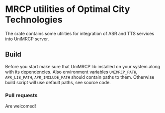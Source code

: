 # MRCP utilities of Optimal City Technologies
The crate contains some utilities for integration of ASR and TTS services into UniMRCP server.

## Build
Before you start make sure that UniMRCP lib installed on your system along with its dependencies. Also environment variables `UNIMRCP_PATH`, `APR_LIB_PATH`, `APR_INCLUDE_PATH` should contain paths to them. Otherwise build script will use default paths, see source code.

### Pull requests
Are welcomed!